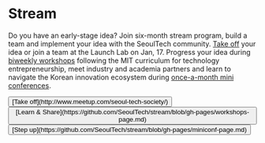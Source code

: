Stream
====================
Do you have an early-stage idea? Join six-month stream program, build a team and implement your idea with the SeoulTech community. [Take off](http://www.meetup.com/seoul-tech-society/) your idea or join a team at the Launch Lab on Jan, 17. Progress your idea during [biweekly workshops](/workshops.html) following the MIT curriculum for technology entrepreneurship, meet industry and academia partners and learn to navigate the Korean innovation ecosystem during [once-a-month mini conferences](/lectures.html).

<button>
  [Take off](http://www.meetup.com/seoul-tech-society/)
</button>

<button>
  [Learn & Share](https://github.com/SeoulTech/stream/blob/gh-pages/workshops-page.md)
</button>

<button>
  [Step up](https://github.com/SeoulTech/stream/blob/gh-pages/miniconf-page.md)
</button>


